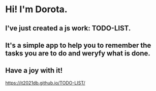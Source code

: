 # Hi! I'm Dorota.
## I've just created a js work: TODO-LIST.
## It's a simple app to help you to remember the tasks you are to do and weryfy what is done.
## Have a joy with it!

https://it2021db.github.io/TODO-LIST/
